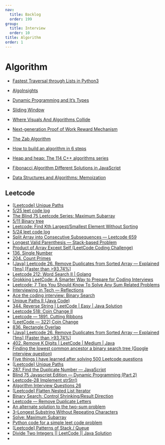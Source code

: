 ```yaml
---
nav:
  title: Backlog
  order: 199
group:
  title: Interview
  order: 10
title: Algorithm
order: 1
---
```


# Algorithm

- [Fastest Traversal through Lists in Python3](https://medium.com/@syedansab500/fastest-traversal-through-lists-in-python3-6f34660a7be5?source=topics_v2---------3-89--------------------7e124e5b_64e6_4aa4_ad61_33b0b0bab99d-------19)
- [AlgoInsights](https://medium.com/@nctnim/algoinsights-bcf2e59b8790?source=topics_v2---------5-89--------------------7e124e5b_64e6_4aa4_ad61_33b0b0bab99d-------19)
- [Dynamic Programming and It’s Types](https://medium.com/@devedroy/dynamic-programming-and-its-types-33b6f01d0ec6?source=topics_v2---------9-89--------------------7e124e5b_64e6_4aa4_ad61_33b0b0bab99d-------19)
- [Sliding Window](https://medium.com/@zhuting/sliding-window-b09806780d79?source=topics_v2---------23-89--------------------7e124e5b_64e6_4aa4_ad61_33b0b0bab99d-------19)
- [Where Visuals And Algorithms Collide](https://medium.com/@scopedoutcode/where-visuals-and-algorithms-collide-1f4c94a75bf9?source=topics_v2---------28-89--------------------7e124e5b_64e6_4aa4_ad61_33b0b0bab99d-------19)
- [Next-generation Proof of Work Reward Mechanism](https://medium.com/@deeper-network/next-generation-proof-of-work-reward-mechanism-a869126abb8?source=topics_v2---------4-86--------------------65f95563_8c46_4b07_91f6_b65798a85424-------19)
- [The Zab Algorithm](https://medium.com/@adityashete009/the-zab-algorithm-502781c54498?source=topics_v2---------8-89--------------------97c9e647_757f_4ede_9f36_3d6370b5c098-------19)

- [How to build an algorithm in 6 steps](https://medium.com/@voiceofshark/how-to-build-an-algorithm-in-6-steps-7e91d69ba5ed?source=topics_v2---------9-89--------------------97c9e647_757f_4ede_9f36_3d6370b5c098-------19)
- [Heap and heap: The 114 C++ algorithms series](https://medium.com/itnext/heap-and-heap-the-114-c-algorithms-series-1d4215ae9f0d?source=topics_v2---------5-89--------------------97c9e647_757f_4ede_9f36_3d6370b5c098-------19)
- [Fibonacci Algorithm Different Solutions in JavaScript](https://medium.com/@betomoedano01/fibonacci-algorithm-different-solutions-in-javascript-74cd1d2d38be?source=topics_v2---------4-89--------------------97c9e647_757f_4ede_9f36_3d6370b5c098-------19)
- [Data Structures and Algorithms: Memoization](https://medium.com/javascript-in-plain-english/data-structures-and-algorithms-prep-memoization-cc5e5f75f9d8?source=collection_home---------16----------------------------)



## Leetcode

- [[Leetcode\] Unique Paths](https://medium.com/@sarcas0705/leetcode-unique-paths-f035441fc856?source=topics_v2---------0-89--------------------69bce512_2795_4f0c_895b_9f48997bbb00-------19)
- [5/25 leet code log](https://medium.com/@sgnan1012/5-25-leet-code-log-42685e1962dc?source=topics_v2---------1-89--------------------69bce512_2795_4f0c_895b_9f48997bbb00-------19)
- [The Blind 75 Leetcode Series: Maximum Subarray](https://medium.com/@jonathan-ck-chao/the-blind-75-leetcode-series-maximum-subarray-e576794913e4?source=topics_v2---------2-89--------------------69bce512_2795_4f0c_895b_9f48997bbb00-------19)
- [5/11 Binary tree](https://medium.com/@sgnan1012/5-11-binary-tree-e15e824ce8a8?source=topics_v2---------3-89--------------------69bce512_2795_4f0c_895b_9f48997bbb00-------19)
- [Leetcode: Find Kth Largest/Smallest Element Without Sorting](https://medium.com/interviewnoodle/leetcode-find-kth-largest-smallest-element-without-sorting-77b92c75c890?source=topics_v2---------4-89--------------------69bce512_2795_4f0c_895b_9f48997bbb00-------19)
- [5/24 leet code log](https://medium.com/@sgnan1012/5-24-leet-code-log-bb9e1469002f?source=topics_v2---------5-89--------------------69bce512_2795_4f0c_895b_9f48997bbb00-------19)
- [Split Array into Consecutive Subsequences — Leetcode 659](https://medium.com/@gauriwankhade/split-array-into-consecutive-subsequences-leetcode-659-473f621847a9?source=topics_v2---------6-89--------------------69bce512_2795_4f0c_895b_9f48997bbb00-------19)
- [Longest Valid Parenthesis — Stack-based Problem](https://medium.com/@sudhirsinghshekhawat/longest-valid-parenthesis-stack-based-problem-eedd1f496657?source=topics_v2---------7-89--------------------69bce512_2795_4f0c_895b_9f48997bbb00-------19)
- [Product of Array Except Self (LeetCode Coding Challenge)](https://medium.com/@nwthomas/product-of-array-except-self-leetcode-coding-challenge-d8be088f2d28?source=topics_v2---------8-89--------------------69bce512_2795_4f0c_895b_9f48997bbb00-------19)
- [136. Single Number](https://medium.com/@ybkh811/136-single-number-9ceb4d61389e?source=topics_v2---------9-89--------------------69bce512_2795_4f0c_895b_9f48997bbb00-------19)
- [204. Count Primes](https://medium.com/@ybkh811/204-count-primes-4b2263d1e122?source=topics_v2---------10-89--------------------69bce512_2795_4f0c_895b_9f48997bbb00-------19)
- [[Java\] Leetcode 26. Remove Duplicates from Sorted Array — Explained [1ms] [Faster than >93.74%]](https://medium.com/@thepenguindogg/java-leetcode-26-remove-duplicates-from-sorted-array-explained-1ms-faster-than-93-74-6aabb63eda02?source=topics_v2---------11-89--------------------69bce512_2795_4f0c_895b_9f48997bbb00-------19)
- [Leetcode 212: Word Search II | Golang](https://blog.devgenius.io/leetcode-212-word-search-ii-golang-a509ad9f3316)
- [Grokking LeetCode: A Smarter Way to Prepare for Coding Interviews](https://medium.com/interviewnoodle/grokking-leetcode-a-smarter-way-to-prepare-for-coding-interviews-e86d5c9fe4e1?source=collection_home---4------0-----------------------)
- [Leetcode: 7 Tips You Should Know To Solve Any Sum Related Problems](https://medium.com/interviewnoodle/leetcode-7-tips-you-should-know-to-solve-any-sum-related-problems-709a1081a7a0?source=collection_home---4------0-----------------------)
- [Interviewing in Tech — Reflections](https://medium.com/@arpithamirwasia/interviewing-in-tech-reflections-a970efdbdbe7?source=topics_v2---------4-85--------------------f21750dd_eeea_4fcf_a14d_2ef70a40a7f7-------19)
- [Ace the coding interview: Binary Search](https://medium.com/@superfsm/ace-the-coding-interview-binary-search-58d5cf0f5c5a?source=topics_v2---------5-85--------------------f21750dd_eeea_4fcf_a14d_2ef70a40a7f7-------19)
- [Unique Paths II (Java Code)](https://medium.com/@anvitgogoa/unique-paths-ii-java-code-ae05d875ed5a?source=topics_v2---------9-85--------------------f21750dd_eeea_4fcf_a14d_2ef70a40a7f7-------19)
- [344. Reverse String | LeetCode | Easy | Java Solution](https://medium.com/@archanakc/344-reverse-string-leetcode-easy-java-solution-c1424562ec16?source=topics_v2---------10-85--------------------f21750dd_eeea_4fcf_a14d_2ef70a40a7f7-------19)
- [Leetcode 518: Coin Change II](https://medium.com/@andyangnyc/leetcode-518-coin-change-ii-bd156467a44d?source=topics_v2---------11-85--------------------f21750dd_eeea_4fcf_a14d_2ef70a40a7f7-------19)
- [Leetcode — 1891. Cutting Ribbons](https://medium.com/@saima.s.chaity/leetcode-1891-cutting-ribbons-a9d387480696?source=topics_v2---------14-85--------------------f21750dd_eeea_4fcf_a14d_2ef70a40a7f7-------19)
- [[LeetCode — 322\] Coin Change](https://medium.com/@katytong/leetcode-322-coin-change-3be2e92f8fcc?source=topics_v2---------15-85--------------------f21750dd_eeea_4fcf_a14d_2ef70a40a7f7-------19)
- [836. Rectangle Overlap](https://medium.com/@ybkh811/836-rectangle-overlap-7d19a68670b5?source=topics_v2---------16-85--------------------f21750dd_eeea_4fcf_a14d_2ef70a40a7f7-------19)
- [[Java\] Leetcode 26. Remove Duplicates from Sorted Array — Explained [1ms] [Faster than >93.74%]](https://medium.com/@thepenguindogg/java-leetcode-26-remove-duplicates-from-sorted-array-explained-1ms-faster-than-93-74-6aabb63eda02?source=topics_v2---------17-85--------------------f21750dd_eeea_4fcf_a14d_2ef70a40a7f7-------19)
- [402. Remove K Digits | LeetCode | Medium | Java](https://medium.com/@archanakc/402-remove-k-digits-leetcode-medium-java-ea7ff2bf7d0f?source=topics_v2---------18-85--------------------f21750dd_eeea_4fcf_a14d_2ef70a40a7f7-------19)
- [Finding the lowest common ancestor a binary search tree (Google interview question)](https://medium.com/@SantalTech/finding-the-lowest-common-ancestor-a-binary-search-tree-google-interview-question-6470ed255ce6?source=topics_v2---------19-85--------------------f21750dd_eeea_4fcf_a14d_2ef70a40a7f7-------19)
- [Five things I have learned after solving 500 Leetcode questions](https://medium.com/towards-data-science/five-things-i-have-learned-after-solving-500-leetcode-questions-b794c152f7a1?source=topics_v2---------1-88--------------------ac3abd6e_d7ea_4e2b_93ab_3b83f30c5212-------19)
- [[Leetcode\] Unique Paths](https://medium.com/@sarcas0705/leetcode-unique-paths-f035441fc856?source=topics_v2---------7-89--------------------d8f1ba95_e10a_45d1_bfaf_17f65302c026-------19)
- [287. Find the Duplicate Number — JavaScript](https://medium.com/traveling-light-taipei/287-find-the-duplicate-number-javascript-b473386f9505?source=topics_v2---------6-89--------------------d8f1ba95_e10a_45d1_bfaf_17f65302c026-------19)
- [Blind 75 Javascript Edition — Dynamic Programming (Part 2)](https://medium.com/@phongtlam/blind-75-javascript-edition-dynamic-programming-part-2-76df0ef3c64b?source=topics_v2---------5-89--------------------d8f1ba95_e10a_45d1_bfaf_17f65302c026-------19)
- [Leetcode-28 Implement strStr()](https://medium.com/@vish9940/leetcode-28-implement-strstr-3edef50969cc?source=topics_v2---------4-89--------------------d8f1ba95_e10a_45d1_bfaf_17f65302c026-------19)
- [Algorithm Interview Questions 26](https://medium.com/@fatikirli/algorithm-interview-questions-26-4ce27c7e90b6?source=topics_v2---------3-89--------------------d8f1ba95_e10a_45d1_bfaf_17f65302c026-------19)
- [[Leetcode\] Flatten Nested List Iterator](https://medium.com/@sarcas0705/leetcode-flatten-nested-list-iterator-a28d007e7100?source=topics_v2---------2-89--------------------d8f1ba95_e10a_45d1_bfaf_17f65302c026-------19)
- [Binary Search: Control Shrinking/Result Direction](https://medium.com/@superfsm/binary-search-control-shrinking-result-direction-5f63a8d8c6e0?source=topics_v2---------1-89--------------------d8f1ba95_e10a_45d1_bfaf_17f65302c026-------19)
- [Leetcode — Remove Duplicate Letters](https://medium.com/@miniChang8/leetcode-remove-duplicate-letters-632be3e0703b?source=topics_v2---------8-89--------------------1b576b39_83f1_4c47_a8e3_305ea9b05287-------19)
- [An alternate solution to the two-sum problem](https://medium.com/@achaHadi/an-alternate-solution-to-the-two-sum-problem-1619316381b4?source=topics_v2---------7-89--------------------1b576b39_83f1_4c47_a8e3_305ea9b05287-------19)
- [3–Longest Substring Without Repeating Characters](https://medium.com/@stevecaoleetcodes/3-longest-substring-without-repeating-characters-d8b30ad8aab0?source=topics_v2---------6-89--------------------1b576b39_83f1_4c47_a8e3_305ea9b05287-------19)
- [Solve: Maximum Subarray](https://medium.com/@nishp77/solve-maximum-subarray-861a95e429a3?source=topics_v2---------5-89--------------------1b576b39_83f1_4c47_a8e3_305ea9b05287-------19)
- [Python code for a simple leet code problem](https://medium.com/@kondasagar236/python-code-for-a-simple-leet-code-problem-288c1542604c?source=topics_v2---------3-89--------------------1b576b39_83f1_4c47_a8e3_305ea9b05287-------19)
- [[Leetcode\] Patterns of Stack / Queue](https://medium.com/@sarcas0705/leetcode-patterns-of-stack-queue-800c5d90911e?source=topics_v2---------2-89--------------------1b576b39_83f1_4c47_a8e3_305ea9b05287-------19)
- [Divide Two Integers || LeetCode || Java Solution](https://medium.com/@anvitgogoa/divide-two-integers-leetcode-java-solution-10ad2ce77396?source=topics_v2---------1-89--------------------1b576b39_83f1_4c47_a8e3_305ea9b05287-------19)
- 



